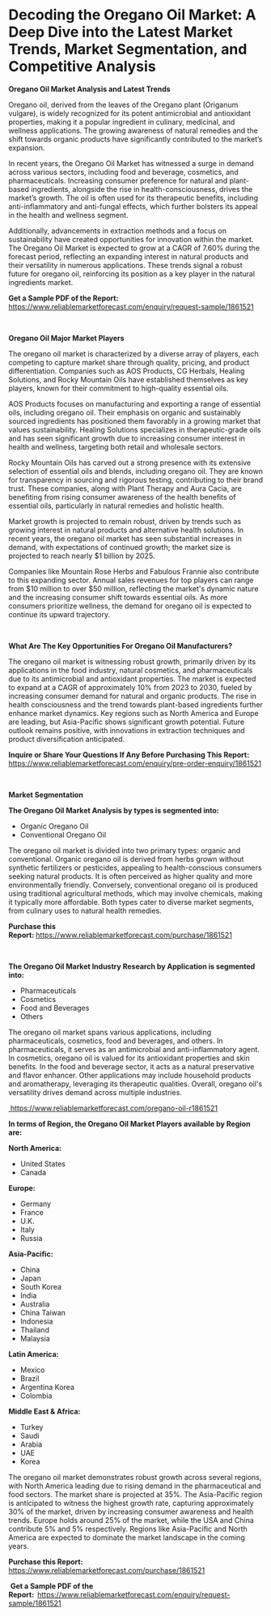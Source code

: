 <p><h1>Decoding the Oregano Oil Market: A Deep Dive into the Latest Market Trends, Market Segmentation, and Competitive Analysis</h1></p><p><strong>Oregano Oil Market Analysis and Latest Trends</strong></p>
<p><p>Oregano oil, derived from the leaves of the Oregano plant (Origanum vulgare), is widely recognized for its potent antimicrobial and antioxidant properties, making it a popular ingredient in culinary, medicinal, and wellness applications. The growing awareness of natural remedies and the shift towards organic products have significantly contributed to the market’s expansion. </p><p>In recent years, the Oregano Oil Market has witnessed a surge in demand across various sectors, including food and beverage, cosmetics, and pharmaceuticals. Increasing consumer preference for natural and plant-based ingredients, alongside the rise in health-consciousness, drives the market’s growth. The oil is often used for its therapeutic benefits, including anti-inflammatory and anti-fungal effects, which further bolsters its appeal in the health and wellness segment.</p><p>Additionally, advancements in extraction methods and a focus on sustainability have created opportunities for innovation within the market. The Oregano Oil Market is expected to grow at a CAGR of 7.60% during the forecast period, reflecting an expanding interest in natural products and their versatility in numerous applications. These trends signal a robust future for oregano oil, reinforcing its position as a key player in the natural ingredients market.</p></p>
<p><strong>Get a Sample PDF of the Report:&nbsp;</strong> <a href="https://www.reliablemarketforecast.com/enquiry/request-sample/1861521?utm_campaign=3224&utm_medium=2&utm_source=Github&utm_content=ia&utm_term=19042025&utm_id=oregano-oil">https://www.reliablemarketforecast.com/enquiry/request-sample/1861521</a></p>
<p>&nbsp;</p>
<p><strong>Oregano Oil Major Market Players</strong></p>
<p><p>The oregano oil market is characterized by a diverse array of players, each competing to capture market share through quality, pricing, and product differentiation. Companies such as AOS Products, CG Herbals, Healing Solutions, and Rocky Mountain Oils have established themselves as key players, known for their commitment to high-quality essential oils.</p><p>AOS Products focuses on manufacturing and exporting a range of essential oils, including oregano oil. Their emphasis on organic and sustainably sourced ingredients has positioned them favorably in a growing market that values sustainability. Healing Solutions specializes in therapeutic-grade oils and has seen significant growth due to increasing consumer interest in health and wellness, targeting both retail and wholesale sectors.</p><p>Rocky Mountain Oils has carved out a strong presence with its extensive selection of essential oils and blends, including oregano oil. They are known for transparency in sourcing and rigorous testing, contributing to their brand trust. These companies, along with Plant Therapy and Aura Cacia, are benefiting from rising consumer awareness of the health benefits of essential oils, particularly in natural remedies and holistic health.</p><p>Market growth is projected to remain robust, driven by trends such as growing interest in natural products and alternative health solutions. In recent years, the oregano oil market has seen substantial increases in demand, with expectations of continued growth; the market size is projected to reach nearly $1 billion by 2025.</p><p>Companies like Mountain Rose Herbs and Fabulous Frannie also contribute to this expanding sector. Annual sales revenues for top players can range from $10 million to over $50 million, reflecting the market's dynamic nature and the increasing consumer shift towards essential oils. As more consumers prioritize wellness, the demand for oregano oil is expected to continue its upward trajectory.</p></p>
<p>&nbsp;</p>
<p><strong>What Are The Key Opportunities For Oregano Oil Manufacturers?</strong></p>
<p><p>The oregano oil market is witnessing robust growth, primarily driven by its applications in the food industry, natural cosmetics, and pharmaceuticals due to its antimicrobial and antioxidant properties. The market is expected to expand at a CAGR of approximately 10% from 2023 to 2030, fueled by increasing consumer demand for natural and organic products. The rise in health consciousness and the trend towards plant-based ingredients further enhance market dynamics. Key regions such as North America and Europe are leading, but Asia-Pacific shows significant growth potential. Future outlook remains positive, with innovations in extraction techniques and product diversification anticipated.</p></p>
<p><strong>Inquire or Share Your Questions If Any Before Purchasing This Report:</strong> <a href="https://www.reliablemarketforecast.com/enquiry/pre-order-enquiry/1861521?utm_campaign=3224&utm_medium=2&utm_source=Github&utm_content=ia&utm_term=19042025&utm_id=oregano-oil">https://www.reliablemarketforecast.com/enquiry/pre-order-enquiry/1861521</a></p>
<p>&nbsp;</p>
<p><strong>Market Segmentation</strong></p>
<p><strong>The Oregano Oil Market Analysis by types is segmented into:</strong></p>
<p><ul><li>Organic Oregano Oil</li><li>Conventional Oregano Oil</li></ul></p>
<p><p>The oregano oil market is divided into two primary types: organic and conventional. Organic oregano oil is derived from herbs grown without synthetic fertilizers or pesticides, appealing to health-conscious consumers seeking natural products. It is often perceived as higher quality and more environmentally friendly. Conversely, conventional oregano oil is produced using traditional agricultural methods, which may involve chemicals, making it typically more affordable. Both types cater to diverse market segments, from culinary uses to natural health remedies.</p></p>
<p><strong>Purchase this Report:&nbsp;</strong><a href="https://www.reliablemarketforecast.com/purchase/1861521?utm_campaign=3224&utm_medium=2&utm_source=Github&utm_content=ia&utm_term=19042025&utm_id=oregano-oil">https://www.reliablemarketforecast.com/purchase/1861521</a></p>
<p>&nbsp;</p>
<p><strong>The Oregano Oil Market Industry Research by Application is segmented into:</strong></p>
<p><ul><li>Pharmaceuticals</li><li>Cosmetics</li><li>Food and Beverages</li><li>Others</li></ul></p>
<p><p>The oregano oil market spans various applications, including pharmaceuticals, cosmetics, food and beverages, and others. In pharmaceuticals, it serves as an antimicrobial and anti-inflammatory agent. In cosmetics, oregano oil is valued for its antioxidant properties and skin benefits. In the food and beverage sector, it acts as a natural preservative and flavor enhancer. Other applications may include household products and aromatherapy, leveraging its therapeutic qualities. Overall, oregano oil's versatility drives demand across multiple industries.</p></p>
<p><a href="https://www.reliablemarketforecast.com/oregano-oil-r1861521?utm_campaign=3224&utm_medium=2&utm_source=Github&utm_content=ia&utm_term=19042025&utm_id=oregano-oil">&nbsp;https://www.reliablemarketforecast.com/oregano-oil-r1861521</a></p>
<p><strong>In terms of Region, the Oregano Oil Market Players available by Region are:</strong></p>
<p>
    <p> <strong> North America: </strong>
        <ul>
            <li>United States</li>
            <li>Canada</li>
        </ul>
        </p> 
    <p> <strong> Europe: </strong>
        <ul>
            <li>Germany</li>
            <li>France</li>
            <li>U.K.</li>
            <li>Italy</li>
            <li>Russia</li>
        </ul>
        </p> 
    <p> <strong> Asia-Pacific: </strong>
        <ul>
            <li>China</li>
            <li>Japan</li>
            <li>South Korea</li>
            <li>India</li>
            <li>Australia</li>
            <li>China Taiwan</li>
            <li>Indonesia</li>
            <li>Thailand</li>
            <li>Malaysia</li>
        </ul>
        </p> 
    <p> <strong> Latin America: </strong>
        <ul>
            <li>Mexico</li>
            <li>Brazil</li>
            <li>Argentina Korea</li>
            <li>Colombia</li>
        </ul>
        </p> 
    <p> <strong> Middle East & Africa: </strong>
        <ul>
            <li>Turkey</li>
            <li>Saudi</li>
            <li>Arabia</li>
            <li>UAE</li>
            <li>Korea</li>
        </ul>
    </p>
    </p>
<p><p>The oregano oil market demonstrates robust growth across several regions, with North America leading due to rising demand in the pharmaceutical and food sectors. The market share is projected at 35%. The Asia-Pacific region is anticipated to witness the highest growth rate, capturing approximately 30% of the market, driven by increasing consumer awareness and health trends. Europe holds around 25% of the market, while the USA and China contribute 5% and 5% respectively. Regions like Asia-Pacific and North America are expected to dominate the market landscape in the coming years.</p></p>
<p><strong>Purchase this Report: </strong><a href="https://www.reliablemarketforecast.com/purchase/1861521?utm_campaign=3224&utm_medium=2&utm_source=Github&utm_content=ia&utm_term=19042025&utm_id=oregano-oil">https://www.reliablemarketforecast.com/purchase/1861521</a></p>
<p>&nbsp;<strong>Get a Sample PDF of the Report:&nbsp;&nbsp;</strong><a href="https://www.reliablemarketforecast.com/enquiry/request-sample/1861521?utm_campaign=3224&utm_medium=2&utm_source=Github&utm_content=ia&utm_term=19042025&utm_id=oregano-oil">https://www.reliablemarketforecast.com/enquiry/request-sample/1861521</a></p>
<p><strong></strong></p>
<p><p></p><p></p><p></p></p>